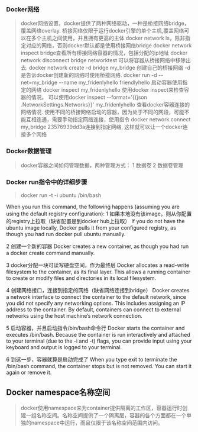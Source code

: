 ### Docker网络
> docker网络设置，docker提供了两种网络驱动，一种是桥接网络bridge，覆盖网络overlay. 桥接网络仅限于运行docker引擎的单个主机,覆盖网络可以在多个主机之间使用，并且拥有更高的主体
> docker network ls，除非指定对应的网络，否则docker默认都是使用桥接网络bridge
> docker network inspect bridge查看所有桥接网络容器的情况，包括分配的ip地址
> docker network disconnect bridge networktest 可以将容器从桥接网络中移除出去.
> docker network create -d bridge my_bridge 创建自己的桥接网络 -d 是告诉docker创建新的网络时使用桥接网络.
> docker run -d --net=my_bridge --name my_fridenlyhello friendlyhello   启动容器使用指定的网络
> docker inspect my_fridenlyhello 使用docker inspect来检查容器的情况。 可以使用docker inspect --format='{{json .NetworkSettings.Networks}}' my_fridenlyhello 查看docker容器连接的网络情况.
> 使用不同的桥接网络启动的容器，因为处于不同的网段，可能不能互相连通，需要手动指定网络连接，使用指令 docker network connect my_bridge 23576939dd3a连接到指定网络, 这样就可以让一个docker连接多个网络

### Docker数据管理
> docker容器之间如何管理数据，两种管理方式： 1 数据卷  2 数据卷管理

### Docker run指令中的详细步骤
> docker run -t -i ubuntu /bin/bash

When you run this command, the following happens (assuming you are using the default registry configuration):
1 如果本地没有该image，则从你配置的registry上拉取（缺省配置是到docker hub上拉取）
If you do not have the ubuntu image locally, Docker pulls it from your configured registry, as though you had run docker pull ubuntu manually.

2 创建一个新的容器
Docker creates a new container, as though you had run a docker create command manually.

3 docker分配一块可读写硬盘空间，作为最终层
Docker allocates a read-write filesystem to the container, as its final layer. This allows a running container to create or modify files and directories in its local filesystem.

4 创建网络接口，连接到指定的网络（缺省网络连接到bridge）
Docker creates a network interface to connect the container to the default network, since you did not specify any networking options. This includes assigning an IP address to the container. By default, containers can connect to external networks using the host machine’s network connection.

5 启动容器，并且启动指令/bin/bash命令行
Docker starts the container and executes /bin/bash. Because the container is run interactively and attached to your terminal (due to the -i and -t) flags, you can provide input using your keyboard and output is logged to your terminal.

6 到这一步，容器就算是启动完成了
When you type exit to terminate the /bin/bash command, the container stops but is not removed. You can start it again or remove it.

## Docker namespace名称空间
> docker使用namespace来为container提供隔离的工作区，容器运行时创建一组名称空间。名称空间提供了一个隔离层，容器的各个方面都在一个单独的namespace中运行，而且仅限于该名称空间范围内访问。